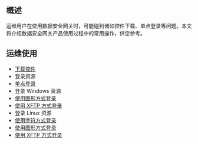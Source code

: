 ## 概述
运维用户在使用数据安全网关时，可能碰到诸如控件下载、单点登录等问题。本文将介绍数据安全网关产品使用过程中的常用操作，供您参考。


## 运维使用
- [下载控件](https://cloud.tencent.com/document/product/1025/32034)
- 登录资源
 - [单点登录](https://cloud.tencent.com/document/product/1025/32447)
- 登录 Windows 资源
 - [使用图形方式登录](https://cloud.tencent.com/document/product/1025/32442)
 - [使用 XFTP 方式登录](https://cloud.tencent.com/document/product/1025/32443)
-  登录 Linux 资源
 - [使用字符方式登录](https://cloud.tencent.com/document/product/1025/32445)
 - [使用图形方式登录](https://cloud.tencent.com/document/product/1025/32446)
 - [使用 XFTP 方式登录](https://cloud.tencent.com/document/product/1025/32440)     
